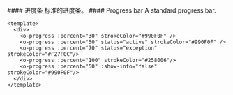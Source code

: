<cn>
#### 进度条
标准的进度条。
</cn>

<us>
#### Progress bar
A standard progress bar.
</us>

```vue
<template>
  <div>
    <o-progress :percent="30" strokeColor="#990F0F" />
    <o-progress :percent="50" status="active" strokeColor="#990F0F" />
    <o-progress :percent="70" status="exception" strokeColor="#F27F0C"/>
    <o-progress :percent="100" strokeColor="#258006"/>
    <o-progress :percent="50" :show-info="false" strokeColor="#990F0F"/>
  </div>
</template>
```
